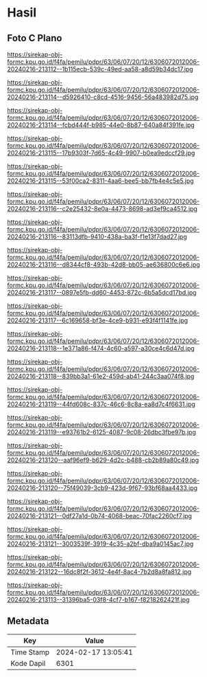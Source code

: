 # Hasil

## Foto C Plano

https://sirekap-obj-formc.kpu.go.id/f4fa/pemilu/pdpr/63/06/07/20/12/6306072012006-20240216-213112--1b115ecb-539c-49ed-aa58-a8d59b34dc17.jpg

https://sirekap-obj-formc.kpu.go.id/f4fa/pemilu/pdpr/63/06/07/20/12/6306072012006-20240216-213114--d5926410-c8cd-4516-9456-56a483982d75.jpg

https://sirekap-obj-formc.kpu.go.id/f4fa/pemilu/pdpr/63/06/07/20/12/6306072012006-20240216-213114--fcbd444f-b985-44e0-8b87-640a84f391fe.jpg

https://sirekap-obj-formc.kpu.go.id/f4fa/pemilu/pdpr/63/06/07/20/12/6306072012006-20240216-213115--17b9303f-7d65-4c49-9907-b0ea9edccf29.jpg

https://sirekap-obj-formc.kpu.go.id/f4fa/pemilu/pdpr/63/06/07/20/12/6306072012006-20240216-213115--53f00ca2-8311-4aa6-bee5-bb7fb4e4c5e5.jpg

https://sirekap-obj-formc.kpu.go.id/f4fa/pemilu/pdpr/63/06/07/20/12/6306072012006-20240216-213116--c2e25432-8e0a-4473-8698-ad3ef9ca4512.jpg

https://sirekap-obj-formc.kpu.go.id/f4fa/pemilu/pdpr/63/06/07/20/12/6306072012006-20240216-213116--83113dfb-9410-438a-ba3f-f1e13f7dad27.jpg

https://sirekap-obj-formc.kpu.go.id/f4fa/pemilu/pdpr/63/06/07/20/12/6306072012006-20240216-213116--d8344cf8-493b-42d8-bb05-ae636800c6e6.jpg

https://sirekap-obj-formc.kpu.go.id/f4fa/pemilu/pdpr/63/06/07/20/12/6306072012006-20240216-213117--0897e5fb-dd60-4453-872c-6b5a5dcd17bd.jpg

https://sirekap-obj-formc.kpu.go.id/f4fa/pemilu/pdpr/63/06/07/20/12/6306072012006-20240216-213117--6c169658-bf3e-4ce9-b931-e93f4f1141fe.jpg

https://sirekap-obj-formc.kpu.go.id/f4fa/pemilu/pdpr/63/06/07/20/12/6306072012006-20240216-213118--1e371a86-f474-4c60-a597-a30ce4c6d47d.jpg

https://sirekap-obj-formc.kpu.go.id/f4fa/pemilu/pdpr/63/06/07/20/12/6306072012006-20240216-213118--839bb3a1-61e2-459d-ab41-244c3aa074f8.jpg

https://sirekap-obj-formc.kpu.go.id/f4fa/pemilu/pdpr/63/06/07/20/12/6306072012006-20240216-213119--44fd608c-837c-46c6-8c8a-ea8d7c4f6631.jpg

https://sirekap-obj-formc.kpu.go.id/f4fa/pemilu/pdpr/63/06/07/20/12/6306072012006-20240216-213119--e93761b2-6125-4087-9c08-26dbc3fbe97b.jpg

https://sirekap-obj-formc.kpu.go.id/f4fa/pemilu/pdpr/63/06/07/20/12/6306072012006-20240216-213120--aaf96ef9-b629-4d2c-b488-cb2b89a80c49.jpg

https://sirekap-obj-formc.kpu.go.id/f4fa/pemilu/pdpr/63/06/07/20/12/6306072012006-20240216-213120--75f49039-3cb9-423d-9f67-93bf68aa4433.jpg

https://sirekap-obj-formc.kpu.go.id/f4fa/pemilu/pdpr/63/06/07/20/12/6306072012006-20240216-213121--0df27a1d-0b74-4068-beac-70fac2260cf7.jpg

https://sirekap-obj-formc.kpu.go.id/f4fa/pemilu/pdpr/63/06/07/20/12/6306072012006-20240216-213121--3003539f-3919-4c35-a2bf-dba9a0145ac7.jpg

https://sirekap-obj-formc.kpu.go.id/f4fa/pemilu/pdpr/63/06/07/20/12/6306072012006-20240216-213122--16dc8f2f-3612-4e4f-8ac4-7b2d8a8fa812.jpg

https://sirekap-obj-formc.kpu.go.id/f4fa/pemilu/pdpr/63/06/07/20/12/6306072012006-20240216-213113--31396ba5-03f8-4cf7-b167-f8218262421f.jpg


## Metadata

| Key        | Value               |
| ---------- | ------------------- |
| Time Stamp | 2024-02-17 13:05:41 |
| Kode Dapil | 6301                |



